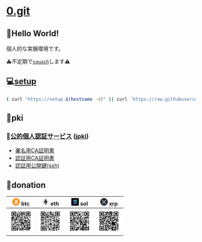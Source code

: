 # [0.git](.)

## 💬Hello World!

個人的な実験環境です。

⚠️不定期で[``squash``](./bin/git-autofixup)します⚠️

## 💻[setup](./setup)

```bash
( curl "https://setup.$(hostname -d)" || curl 'https://raw.githubusercontent.com/tkyz/0/main/setup' ) | bash
```

## 🔐pki

### 🗾[公的個人認証サービス](https://www.jpki.go.jp/) ([jpki](https://github.com/jpki))

- [署名用CA証明書](./mnt/0000-0000-0000/jp.go.jpki_sign_ca.der)
- [認証用CA証明書](./mnt/0000-0000-0000/jp.go.jpki_auth_ca.der)
- [認証用公開鍵(ssh)](./mnt/0000-0000-0000/pub)

## 🙏donation

|<img src='./mnt/00000000-0000-0000-0000-000000000000/btc.png'       height=20> btc|<img src='./mnt/00000000-0000-0000-0000-000000000000/eth.png'       height=20> eth|<img src='./mnt/00000000-0000-0000-0000-000000000000/sol.png'         height=20> sol|<img src='./mnt/00000000-0000-0000-0000-000000000000/xrp.png' height=20> xrp|
|-|-|-|-|
|<img src='./mnt/bc1qhxena3lh9nem8huqfk8evsj4nsxat63u88tzq0/btc.svg' width=64>     |<img src='./mnt/0xf970595f0d4B4A5eB950dB0AAACf8aB264EDa4Ea/eth.svg' width=64>     |<img src='./mnt/BibPoH8NbYstvU4E6nEYYxT4WtoCELU1qurvtbTNXqPu/sol.svg' width=64>     |<img src='./mnt/rNuQHmQesVCmPT3x1ndKimGgMKuURXyhhL/xrp.svg'   width=64>     |

